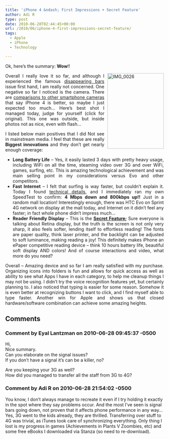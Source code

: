 ```yaml
---
title: 'iPhone 4 &ndash; First Impressions + Secret Feature'
author: Adi R
type: post
date: 2010-06-28T02:44:45+00:00
url: /2010/06/iphone-4-first-impressions-secret-feature/
tags:
  - Apple
  - iPhone
  - Technology

---
```

Ok, here’s the summary: **Wow**!!

<p align="justify">
  <a href="https://i2.wp.com/adir1.com/uploads/2010/06/IMG_0026_full.JPG" target="_blank"><img style="border-bottom: 0px; border-left: 0px; margin: 0px 0px 0px 10px; display: inline; border-top: 0px; border-right: 0px" title="IMG_0026" border="0" alt="IMG_0026" align="right" src="https://i0.wp.com/www.adir1.com/uploads/2010/06/IMG_00261.jpg?resize=179%2C240" width="179" height="240" data-recalc-dims="1" /></a> Overall I really love it so far, and although I experienced the famous <a href="http://www.macrumors.com/2010/06/27/steve-jobs-on-iphone-4-signal-issue-stay-tuned/" target="_blank">disappearing bars</a> issue first hand, I am really not concerned. One negative so far I noticed is the camera. There are <a href="http://gizmodo.com/5572766/test-notes-iphone-4-camera" target="_blank">comparisons to other smartphone cameras</a> that say iPhone 4 is better, so maybe I just expected too much… Here’s best shot I managed today, judge for yourself (click for original). This one was outside, but inside photos not as nice, even with flash…
</p>

<p align="justify">
  I listed below main positives that I did Not see in mainstream media. I feel that these are really <strong>Biggest innovations</strong> and they don’t get nearly enough coverage:
</p>

  * <div align="justify">
      <strong>Long Battery Life</strong> – Yes, it easily lasted 3 days with pretty heavy usage, including WiFi on all the time, steaming video over 3G and over WiFi, games, surfing, etc. This is amazing technological achievement and was main selling point in my considerations versus Evo and other competitors.
    </div>

  * <div align="justify">
      <strong>Fast Internet</strong> – I felt that surfing is way faster, but couldn’t explain it. Today I found <a href="http://blogs.techrepublic.com.com/hiner/?p=5202" target="_blank">technical details</a>, and I immediately ran my own SpeedTest to confirm: <strong>4 Mbps down and 800kbps up!!</strong> Just in a random mall location! Interestingly enough, there was HTC Evo on Sprint 4G network on display at the mall today, and Internet on it didn’t feel any faster; in fact whole phone didn’t impress much…
    </div>

  * <div align="justify">
      <strong>Reader Friendly Display</strong> – This is the <strong><u>Secret Feature</u>; </strong>Sure everyone is talking about Retina display, but the truth is the screen is not only very sharp, it also feels softer, lending itself to effortless reading! The fonts are paper quality, think laser printer, and the backlight can be adjusted to soft luminance, making reading a joy! This definitely makes iPhone an ePaper competitive reading device – think 10 hours battery life, beautiful soft display AND colors! And of course interactions and video, what more do you need?
    </div>

<p align="justify">
  Overall &#8211; Amazing device and so far I am really satisfied with my purchase. Organizing icons into folders is fun and allows for quick access as well as ability to see what Apps I have in each category, to help me cleanup things I may not be using. I didn’t try the voice recognition features yet, but certainly planning to. I also noticed that typing is easier for some reason. Somehow it is even better at recognizing buttons I want to click, and I find myself able to type faster. Another win for Apple and shows us that closed hardware/software combination can achieve some amazing heights.
</p>

## Comments

### Comment by Eyal Lantzman on 2010-06-28 09:45:37 -0500
Hi,  
Nice summary.  
Can you elaborate on the signal issues?  
If you don&#8217;t have a signal it&#8217;s can be a killer, no?

Are you keeping your 3G as well?  
How did you managed to transfer all the staff from 3G to 4G?

### Comment by Adi R on 2010-06-28 21:54:02 -0500
You know, I don&#8217;t always manage to recreate it even if I try holding it exactly in the spot where they say problems occur. And the most I&#8217;ve seen is signal bars going down, not proven that it affects phone performance in any way&#8230;  
Yes, 3G went to the kids already, they are thrilled. Transferring over stuff to 4G was trivial, as iTunes took care of synchronizing everything. Only thing I lost is my progress in games (Achievements in Plants V Zoombies, etc) and some free eBooks I downloaded via Stanza (so need to re-download).